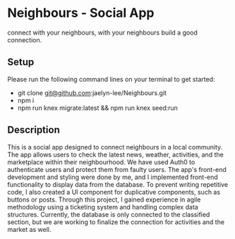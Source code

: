 # Neighbours - Social App

connect with your neighbours, with your neighbours build a good connection.

## Setup

Please run the following command lines on your terminal to get started:
* git clone git@github.com:jaelyn-lee/Neighbours.git
* npm i
* npm run knex migrate:latest && npm run knex seed:run


## Description
This is a social app designed to connect neighbours in a local community. The app allows users to check the latest news, weather, activities, and the marketplace within their neighbourhood. We have used Auth0 to authenticate users and protect them from faulty users. The app's front-end development and styling were done by me, and I implemented front-end functionality to display data from the database. To prevent writing repetitive code, I also created a UI component for duplicative components, such as buttons or posts. Through this project, I gained experience in agile methodology using a ticketing system and handling complex data structures. Currently, the database is only connected to the classified section, but we are working to finalize the connection for activities and the market as well.
